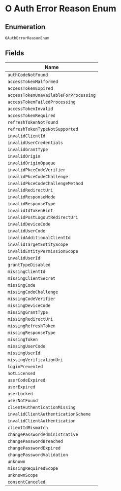 
# O Auth Error Reason Enum

## Enumeration

`OAuthErrorReasonEnum`

## Fields

| Name |
|  --- |
| `authCodeNotFound` |
| `accessTokenMalformed` |
| `accessTokenExpired` |
| `accessTokenUnavailableForProcessing` |
| `accessTokenFailedProcessing` |
| `accessTokenInvalid` |
| `accessTokenRequired` |
| `refreshTokenNotFound` |
| `refreshTokenTypeNotSupported` |
| `invalidClientId` |
| `invalidUserCredentials` |
| `invalidGrantType` |
| `invalidOrigin` |
| `invalidOriginOpaque` |
| `invalidPkceCodeVerifier` |
| `invalidPkceCodeChallenge` |
| `invalidPkceCodeChallengeMethod` |
| `invalidRedirectUri` |
| `invalidResponseMode` |
| `invalidResponseType` |
| `invalidIdTokenHint` |
| `invalidPostLogoutRedirectUri` |
| `invalidDeviceCode` |
| `invalidUserCode` |
| `invalidAdditionalClientId` |
| `invalidTargetEntityScope` |
| `invalidEntityPermissionScope` |
| `invalidUserId` |
| `grantTypeDisabled` |
| `missingClientId` |
| `missingClientSecret` |
| `missingCode` |
| `missingCodeChallenge` |
| `missingCodeVerifier` |
| `missingDeviceCode` |
| `missingGrantType` |
| `missingRedirectUri` |
| `missingRefreshToken` |
| `missingResponseType` |
| `missingToken` |
| `missingUserCode` |
| `missingUserId` |
| `missingVerificationUri` |
| `loginPrevented` |
| `notLicensed` |
| `userCodeExpired` |
| `userExpired` |
| `userLocked` |
| `userNotFound` |
| `clientAuthenticationMissing` |
| `invalidClientAuthenticationScheme` |
| `invalidClientAuthentication` |
| `clientIdMismatch` |
| `changePasswordAdministrative` |
| `changePasswordBreached` |
| `changePasswordExpired` |
| `changePasswordValidation` |
| `unknown` |
| `missingRequiredScope` |
| `unknownScope` |
| `consentCanceled` |

